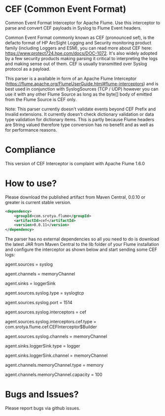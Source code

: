 # CEF (Common Event Format)
Common Event Format Interceptor for Apache Flume. Use this interceptor to parse and convert CEF payloads in Syslog to Flume Event headers.

Common Event Format commonly known as CEF (pronounced sef), is the defacto format of HP ArcSight Logging and Security monitoring product family (including Loggers and ESM), you can read more about CEF here: https://www.protect724.hpe.com/docs/DOC-1072. It's also widely adopted by a few security products making parsing it critical to interpreting the logs and making sense out of them. CEF is usually transmitted over Syslog protocol as a payload.

This parser is a available in form of an Apache Flume Interceptor (https://flume.apache.org/FlumeUserGuide.html#flume-interceptors) and is best used in conjunction with SyslogSources (TCP / UDP) however you can use it with any other Flume Source as long as the byte[] body of emitted from the Flume Source is CEF only.

Note: This parser currently doesn't validate events beyond CEF Prefix and Invalid extensions. It currently doesn't check dictionary validation or data type validation for dictionary items. This is partly because Flume headers are String valued therefore type conversion has no benefit and as well as for performance reasons.

# Compliance
This version of CEF Interceptor is complaint with Apache Flume 1.6.0

# How to use?
Please download the published artifact from Maven Central, 0.0.10 or greater is current stable version.

```xml
<dependency>
    <groupId>com.srotya.flume</groupId>
    <artifactId>cef</artifactId>
    <version>0.0.11</version>
</dependency>
```

The parser has no external dependencies so all you need to do is download the latest JAR from Maven Central to the lib folder of your Flume installation and configure the interceptor as shown below and start sending some CEF logs:

agent.sources = syslog

agent.channels = memoryChannel

agent.sinks = loggerSink

agent.sources.syslog.type = syslogtcp

agent.sources.syslog.port = 1514

agent.sources.syslog.interceptors = cef

agent.sources.syslog.interceptors.cef.type = com.srotya.flume.cef.CEFInterceptor$Builder

agent.sources.syslog.channels = memoryChannel

agent.sinks.loggerSink.type = logger

agent.sinks.loggerSink.channel = memoryChannel

agent.channels.memoryChannel.type = memory

agent.channels.memoryChannel.capacity = 100

# Bugs and Issues?
Please report bugs via github issues.
